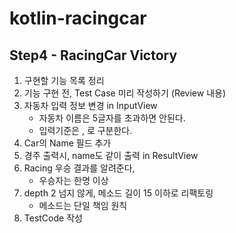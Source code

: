 # kotlin-racingcar

## Step4 - RacingCar Victory 
1. 구현할 기능 목록 정리 
2. 기능 구현 전, Test Case 미리 작성하기 (Review 내용)
3. 자동차 입력 정보 변경 in InputView
    - 자동차 이름은 5글자를 초과하면 안된다.
    - 입력기준은 , 로 구분한다.
4. Car의 Name 필드 추가
5. 경주 출력시, name도 같이 출력 in ResultView 
6. Racing 우승 결과를 알려준다, 
    - 우승자는 한명 이상
7. depth 2 넘지 않게, 메소드 길이 15 이하로 리팩토링
    - 메소드는 단일 책임 원칙
8. TestCode 작성
